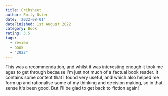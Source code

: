 ```yaml
---
title: Cribsheet
author: Emily Oster
date: '2022-08-01'
dateFinished: 1st August 2022
category: Book
rating: 3.5
tags:
  - review
  - book
  - "2022"
---
```


This was a recommendation, and whilst it was interesting enough it took me ages to get through because I'm just not much of a factual book reader. It contains some content that I found very useful, and which also helped me form up and rationalise some of my thinking and decision making, so in that sense it's been good. But I'll be glad to get back to fiction again!